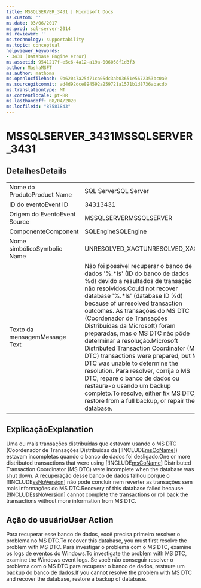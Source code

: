 ```yaml
---
title: MSSQLSERVER_3431 | Microsoft Docs
ms.custom: ''
ms.date: 03/06/2017
ms.prod: sql-server-2014
ms.reviewer: ''
ms.technology: supportability
ms.topic: conceptual
helpviewer_keywords:
- 3431 (Database Engine error)
ms.assetid: 9541217f-e5c6-4a12-a19a-006058f1d3f3
author: MashaMSFT
ms.author: mathoma
ms.openlocfilehash: 9b62047a25d71ca05dc3ab03651e5672353bc0a0
ms.sourcegitcommit: ad4d92dce894592a259721a1571b1d8736abacdb
ms.translationtype: MT
ms.contentlocale: pt-BR
ms.lasthandoff: 08/04/2020
ms.locfileid: "87581843"
---
```

# <a name="mssqlserver_3431"></a><span data-ttu-id="9f9c7-102">MSSQLSERVER_3431</span><span class="sxs-lookup"><span data-stu-id="9f9c7-102">MSSQLSERVER_3431</span></span>
    
## <a name="details"></a><span data-ttu-id="9f9c7-103">Detalhes</span><span class="sxs-lookup"><span data-stu-id="9f9c7-103">Details</span></span>  
  
|||  
|-|-|  
|<span data-ttu-id="9f9c7-104">Nome do Produto</span><span class="sxs-lookup"><span data-stu-id="9f9c7-104">Product Name</span></span>|<span data-ttu-id="9f9c7-105">SQL Server</span><span class="sxs-lookup"><span data-stu-id="9f9c7-105">SQL Server</span></span>|  
|<span data-ttu-id="9f9c7-106">ID do evento</span><span class="sxs-lookup"><span data-stu-id="9f9c7-106">Event ID</span></span>|<span data-ttu-id="9f9c7-107">3431</span><span class="sxs-lookup"><span data-stu-id="9f9c7-107">3431</span></span>|  
|<span data-ttu-id="9f9c7-108">Origem do Evento</span><span class="sxs-lookup"><span data-stu-id="9f9c7-108">Event Source</span></span>|<span data-ttu-id="9f9c7-109">MSSQLSERVER</span><span class="sxs-lookup"><span data-stu-id="9f9c7-109">MSSQLSERVER</span></span>|  
|<span data-ttu-id="9f9c7-110">Componente</span><span class="sxs-lookup"><span data-stu-id="9f9c7-110">Component</span></span>|<span data-ttu-id="9f9c7-111">SQLEngine</span><span class="sxs-lookup"><span data-stu-id="9f9c7-111">SQLEngine</span></span>|  
|<span data-ttu-id="9f9c7-112">Nome simbólico</span><span class="sxs-lookup"><span data-stu-id="9f9c7-112">Symbolic Name</span></span>|<span data-ttu-id="9f9c7-113">UNRESOLVED_XACT</span><span class="sxs-lookup"><span data-stu-id="9f9c7-113">UNRESOLVED_XACT</span></span>|  
|<span data-ttu-id="9f9c7-114">Texto da mensagem</span><span class="sxs-lookup"><span data-stu-id="9f9c7-114">Message Text</span></span>|<span data-ttu-id="9f9c7-115">Não foi possível recuperar o banco de dados '%.\*ls' (ID do banco de dados %d) devido a resultados de transação não resolvidos.</span><span class="sxs-lookup"><span data-stu-id="9f9c7-115">Could not recover database '%.\*ls' (database ID %d) because of unresolved transaction outcomes.</span></span> <span data-ttu-id="9f9c7-116">As transações do MS DTC (Coordenador de Transações Distribuídas da Microsoft) foram preparadas, mas o MS DTC não pôde determinar a resolução.</span><span class="sxs-lookup"><span data-stu-id="9f9c7-116">Microsoft Distributed Transaction Coordinator (MS DTC) transactions were prepared, but MS DTC was unable to determine the resolution.</span></span> <span data-ttu-id="9f9c7-117">Para resolver, corrija o MS DTC, repare o banco de dados ou restaure-o usando um backup completo.</span><span class="sxs-lookup"><span data-stu-id="9f9c7-117">To resolve, either fix MS DTC, restore from a full backup, or repair the database.</span></span>|  
  
## <a name="explanation"></a><span data-ttu-id="9f9c7-118">Explicação</span><span class="sxs-lookup"><span data-stu-id="9f9c7-118">Explanation</span></span>  
 <span data-ttu-id="9f9c7-119">Uma ou mais transações distribuídas que estavam usando o MS DTC (Coordenador de Transações Distribuídas da [!INCLUDE[msCoName](../../includes/msconame-md.md)]) estavam incompletas quando o banco de dados foi desligado.</span><span class="sxs-lookup"><span data-stu-id="9f9c7-119">One or more distributed transactions that were using [!INCLUDE[msCoName](../../includes/msconame-md.md)] Distributed Transaction Coordinator (MS DTC) were incomplete when the database was shut down.</span></span> <span data-ttu-id="9f9c7-120">A recuperação desse banco de dados falhou porque o [!INCLUDE[ssNoVersion](../../includes/ssnoversion-md.md)] não pode concluir nem reverter as transações sem mais informações do MS DTC.</span><span class="sxs-lookup"><span data-stu-id="9f9c7-120">Recovery of this database failed because [!INCLUDE[ssNoVersion](../../includes/ssnoversion-md.md)] cannot complete the transactions or roll back the transactions without more information from MS DTC.</span></span>  
  
## <a name="user-action"></a><span data-ttu-id="9f9c7-121">Ação do usuário</span><span class="sxs-lookup"><span data-stu-id="9f9c7-121">User Action</span></span>  
 <span data-ttu-id="9f9c7-122">Para recuperar esse banco de dados, você precisa primeiro resolver o problema no MS DTC.</span><span class="sxs-lookup"><span data-stu-id="9f9c7-122">To recover this database, you must first resolve the problem with MS DTC.</span></span> <span data-ttu-id="9f9c7-123">Para investigar o problema com o MS DTC, examine os logs de eventos do Windows.</span><span class="sxs-lookup"><span data-stu-id="9f9c7-123">To investigate the problem with MS DTC, examine the Windows event logs.</span></span> <span data-ttu-id="9f9c7-124">Se você não conseguir resolver o problema com o MS DTC para recuperar o banco de dados, restaure um backup do banco de dados.</span><span class="sxs-lookup"><span data-stu-id="9f9c7-124">If you cannot resolve the problem with MS DTC and recover the database, restore a backup of database.</span></span>  
  
  
